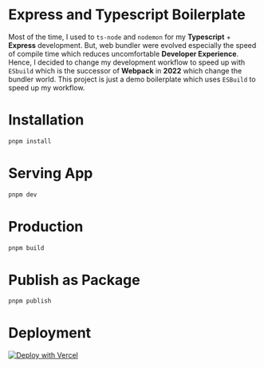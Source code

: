 # Express and Typescript Boilerplate

Most of the time, I used to `ts-node` and `nodemon` for my **Typescript** + **Express** development.
But, web bundler were evolved especially the speed of compile time which reduces uncomfortable **Developer Experience**.
Hence, I decided
to
change my development workflow to speed up with `ESbuild` which is
the successor of **Webpack** in **2022** which change the bundler world. This project is just a demo boilerplate which
uses `ESBuild` to speed up my workflow.

# Installation

```bash
pnpm install
```

# Serving App

```bash
pnpm dev
```

# Production

```bash
pnpm build
```

# Publish as Package

```bash
pnpm publish
```

# Deployment

[![Deploy with Vercel](https://vercel.com/button)](https://vercel.com/new/clone?repository-url=https%3A%2F%2Fgithub.com%2Famm834%2Fexpress-typescript-boilerplate&project-name=express-typescript)
